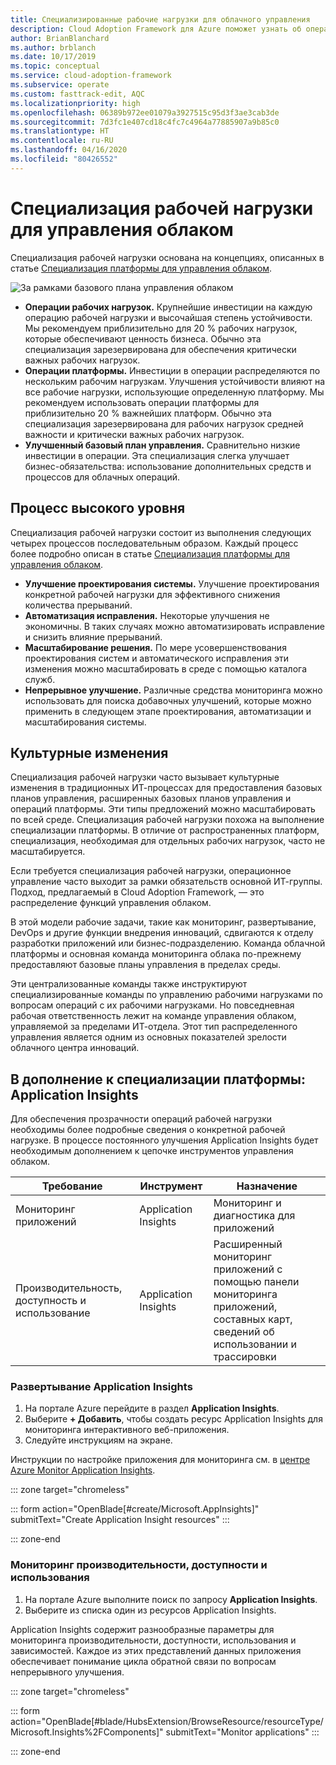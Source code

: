 ```yaml
---
title: Специализированные рабочие нагрузки для облачного управления
description: Cloud Adoption Framework для Azure поможет узнать об операциях облачного управления с использованием специализированных рабочих нагрузок.
author: BrianBlanchard
ms.author: brblanch
ms.date: 10/17/2019
ms.topic: conceptual
ms.service: cloud-adoption-framework
ms.subservice: operate
ms.custom: fasttrack-edit, AQC
ms.localizationpriority: high
ms.openlocfilehash: 06389b972ee01079a3927515c95d3f3ae3cab3de
ms.sourcegitcommit: 7d3fc1e407cd18c4fc7c4964a77885907a9b85c0
ms.translationtype: HT
ms.contentlocale: ru-RU
ms.lasthandoff: 04/16/2020
ms.locfileid: "80426552"
---
```

# <a name="workload-specialization-for-cloud-management"></a>Специализация рабочей нагрузки для управления облаком

Специализация рабочей нагрузки основана на концепциях, описанных в статье [Специализация платформы для управления облаком](./platform-specialization.md).

![За рамками базового плана управления облаком](../../_images/manage/beyond-the-baseline.png)

- **Операции рабочих нагрузок.** Крупнейшие инвестиции на каждую операцию рабочей нагрузки и высочайшая степень устойчивости. Мы рекомендуем приблизительно для 20 % рабочих нагрузок, которые обеспечивают ценность бизнеса. Обычно эта специализация зарезервирована для обеспечения критически важных рабочих нагрузок.
- **Операции платформы.** Инвестиции в операции распределяются по нескольким рабочим нагрузкам. Улучшения устойчивости влияют на все рабочие нагрузки, использующие определенную платформу. Мы рекомендуем использовать операции платформы для приблизительно 20 % важнейших платформ. Обычно эта специализация зарезервирована для рабочих нагрузок средней важности и критически важных рабочих нагрузок.
- **Улучшенный базовый план управления.** Сравнительно низкие инвестиции в операции. Эта специализация слегка улучшает бизнес-обязательства: использование дополнительных средств и процессов для облачных операций.

## <a name="high-level-process"></a>Процесс высокого уровня

Специализация рабочей нагрузки состоит из выполнения следующих четырех процессов последовательным образом. Каждый процесс более подробно описан в статье [Специализация платформы для управления облаком](./platform-specialization.md).

- **Улучшение проектирования системы.** Улучшение проектирования конкретной рабочей нагрузки для эффективного снижения количества прерываний.
- **Автоматизация исправления.** Некоторые улучшения не экономичны. В таких случаях можно автоматизировать исправление и снизить влияние прерываний.
- **Масштабирование решения.** По мере усовершенствования проектирования систем и автоматического исправления эти изменения можно масштабировать в среде с помощью каталога служб.
- **Непрерывное улучшение.** Различные средства мониторинга можно использовать для поиска добавочных улучшений, которые можно применить в следующем этапе проектирования, автоматизации и масштабирования системы.

## <a name="cultural-change"></a>Культурные изменения

Специализация рабочей нагрузки часто вызывает культурные изменения в традиционных ИТ-процессах для предоставления базовых планов управления, расширенных базовых планов управления и операций платформы. Эти типы предложений можно масштабировать по всей среде. Специализация рабочей нагрузки похожа на выполнение специализации платформы. В отличие от распространенных платформ, специализация, необходимая для отдельных рабочих нагрузок, часто не масштабируется.

Если требуется специализация рабочей нагрузки, операционное управление часто выходит за рамки обязательств основной ИТ-группы. Подход, предлагаемый в Cloud Adoption Framework, — это распределение функций управления облаком.

В этой модели рабочие задачи, такие как мониторинг, развертывание, DevOps и другие функции внедрения инноваций, сдвигаются к отделу разработки приложений или бизнес-подразделению. Команда облачной платформы и основная команда мониторинга облака по-прежнему предоставляют базовые планы управления в пределах среды.

Эти централизованные команды также инструктируют специализированные команды по управлению рабочими нагрузками по вопросам операций с их рабочими нагрузками. Но повседневная рабочая ответственность лежит на команде управления облаком, управляемой за пределами ИТ-отдела. Этот тип распределенного управления является одним из основных показателей зрелости облачного центра инноваций.

## <a name="beyond-platform-specialization-application-insights"></a>В дополнение к специализации платформы: Application Insights

Для обеспечения прозрачности операций рабочей нагрузки необходимы более подробные сведения о конкретной рабочей нагрузке. В процессе постоянного улучшения Application Insights будет необходимым дополнением к цепочке инструментов управления облаком.

|Требование|Инструмент|Назначение|
|---|---|---|
|Мониторинг приложений|Application Insights|Мониторинг и диагностика для приложений|
|Производительность, доступность и использование|Application Insights|Расширенный мониторинг приложений с помощью панели мониторинга приложений, составных карт, сведений об использовании и трассировки|

### <a name="deploy-application-insights"></a>Развертывание Application Insights

1. На портале Azure перейдите в раздел **Application Insights**.
1. Выберите **+ Добавить**, чтобы создать ресурс Application Insights для мониторинга интерактивного веб-приложения.
1. Следуйте инструкциям на экране.

Инструкции по настройке приложения для мониторинга см. в [центре Azure Monitor Application Insights](https://docs.microsoft.com/azure/azure-monitor/azure-monitor-app-hub).

::: zone target="chromeless"

::: form action="OpenBlade[#create/Microsoft.AppInsights]" submitText="Create Application Insight resources" :::

::: zone-end

### <a name="monitor-performance-availability-and-usage"></a>Мониторинг производительности, доступности и использования

1. На портале Azure выполните поиск по запросу **Application Insights**.
1. Выберите из списка один из ресурсов Application Insights.

Application Insights содержит разнообразные параметры для мониторинга производительности, доступности, использования и зависимостей. Каждое из этих представлений данных приложения обеспечивает понимание цикла обратной связи по вопросам непрерывного улучшения.

::: zone target="chromeless"

<!-- markdownlint-disable DOCSMD001 -->

::: form action="OpenBlade[#blade/HubsExtension/BrowseResource/resourceType/Microsoft.Insights%2FComponents]" submitText="Monitor applications" :::

<!-- markdownlint-enable DOCSMD001 -->

::: zone-end
